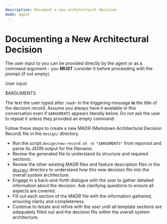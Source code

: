 ```yaml
---
description: Document a new architectural decision
mode: agent
---
```


# Documenting a New Architectural Decision

The user input to you can be provided directly by the agent or as a command
argument - you **MUST** consider it before proceeding with the prompt (if not
empty).

User input:

$ARGUMENTS

The text the user typed after `/madr` in the triggering message **is** the
title of the decision record. Assume you always have it available in this
conversation even if `$ARGUMENTS` appears literally below. Do not ask the user
to repeat it unless they provided an empty command.

Follow these steps to create a new MADR (Markdown Architectural Decision
Record) file in the `design/` directory.

- Run the script `design/new-record.sh -m "$ARGUMENTS"` from reporoot and
  parse its JSON output for the filename.
- Review the generated file to understand its structure and required sections.
- Review the other existing MADR files and feature description files in the
  [`design/`](../../design/) directory to understand how this new decision
  fits into the overall system architecture.
- Engage in a back-and-forth dialogue with the user to gather detailed
  information about the decision. Ask clarifying questions to ensure all
  aspects are covered.
- Fill out each section of the MADR file with the information gathered,
  ensuring clarity and completeness.
- Continue to iterate and refine with the user until all template sections
  are adequately filled out and the decision fits within the overall system
  architecture.
